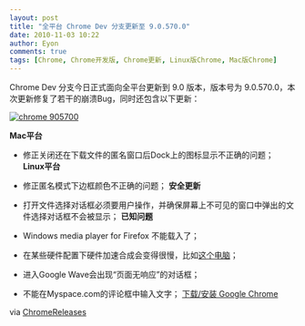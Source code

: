 ```yaml
---
layout: post
title: "全平台 Chrome Dev 分支更新至 9.0.570.0"
date: 2010-11-03 10:22
author: Eyon
comments: true
tags: [Chrome, Chrome开发版, Chrome更新, Linux版Chrome, Mac版Chrome]
---
```

Chrome Dev 分支今日正式面向全平台更新到 9.0 版本，版本号为 9.0.570.0，本次更新修复了若干的崩溃Bug，同时还包含以下更新：

<a href="http://img.chromi.org/2010/11/chrome-905700.png">![](http://img.chromi.org/2010/11/chrome-905700.png "chrome 905700")</a>

**Mac平台**


*   修正关闭还在下载文件的匿名窗口后Dock上的图标显示不正确的问题；
**Linux平台**


*   修正匿名模式下边框颜色不正确的问题；
**安全更新**


*   打开文件选择对话框必须要用户操作，并确保屏幕上不可见的窗口中弹出的文件选择对话框不会被显示；
**已知问题**


*   Windows media player for Firefox 不能载入了；
*   在某些硬件配置下硬件加速合成会变得很慢，比如[这个电脑](http://code.google.com/p/chromium/issues/detail?id=61520)；
*   进入Google Wave会出现“页面无响应”的对话框；
*   不能在Myspace.com的评论框中输入文字；
[下载/安装 Google Chrome](http://www.chromi.org/chromedownload/)

via [ChromeReleases](http://googlechromereleases.blogspot.com/2010/11/dev-channel-update.html)
